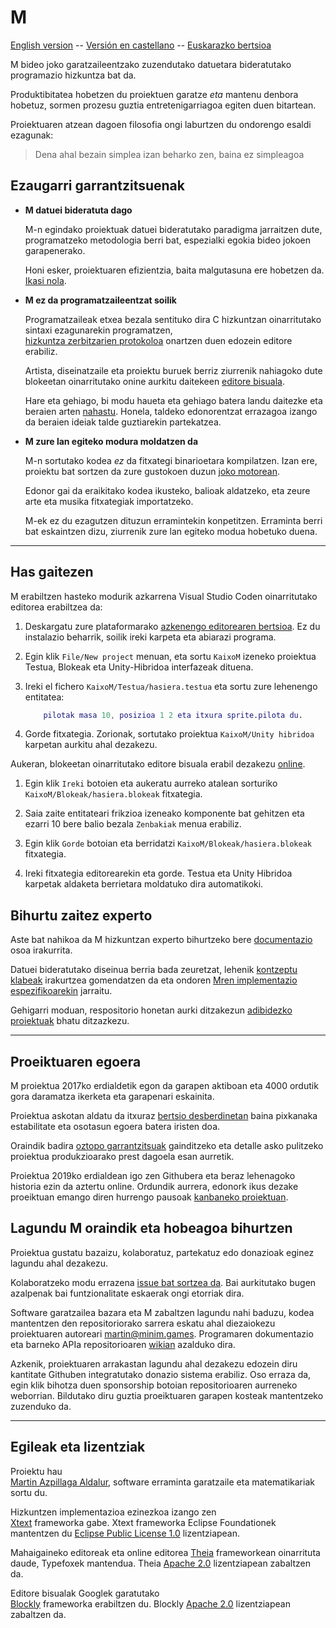 # M

[English version](/Documentation/English/Home.md) --
[Versión en castellano](/Documentation/Castellano/Inicio.md) --
[Euskarazko bertsioa](/Documentation/Euskara/Hasiera.md)

M bideo joko garatzaileentzako zuzendutako datuetara bideratutako programazio hizkuntza bat da.

Produktibitatea hobetzen du proiektuen garatze *eta* mantenu denbora hobetuz, sormen prozesu guztia entretenigarriagoa egiten duen bitartean.

Proiektuaren atzean dagoen filosofia ongi laburtzen du ondorengo esaldi ezagunak:

>Dena ahal bezain simplea izan beharko zen, baina ez simpleagoa

## Ezaugarri garrantzitsuenak

* **M datuei bideratuta dago**

    M-n egindako proiektuak datuei bideratutako paradigma jarraitzen dute, programatzeko metodologia berri bat, espezialki egokia bideo jokoen garapenerako.
    
    Honi esker, proiektuaren efizientzia, baita malgutasuna ere hobetzen da. [Ikasi nola](/Documentation/Castellano/Diseño-orientado-a-datos.md).

* **M ez da programatzaileentzat soilik**

    Programatzaileak etxea bezala sentituko dira C hizkuntzan oinarritutako sintaxi ezagunarekin programatzen,  
    [hizkuntza zerbitzarien protokoloa](/Documentation/Castellano/Language-server-protocol.md) onartzen duen edozein editore
    erabiliz.

    Artista, diseinatzaile eta proiektu buruek berriz ziurrenik nahiagoko dute blokeetan oinarritutako onine aurkitu daitekeen [editore bisuala](/M/Visual-editor/).

    Hare eta gehiago, bi modu haueta eta gehiago batera landu daitezke eta beraien arten [nahastu](/Documentation/Castellano/Interfaces.md). Honela, taldeko edonorentzat errazagoa izango da beraien ideiak talde guztiarekin partekatzea.

* **M zure lan egiteko modura moldatzen da**

    M-n sortutako kodea *ez* da fitxategi binarioetara kompilatzen. Izan ere, proiektu bat sortzen da zure gustokoen duzun [joko motorean](/Documentation/Castellano/Motores-de-juego-soportados.md).

    Edonor gai da eraikitako kodea ikusteko, balioak aldatzeko, eta zeure arte eta musika fitxategiak importatzeko.

    M-ek ez du ezagutzen dituzun erramintekin konpetitzen. Erraminta berri bat eskaintzen dizu, ziurrenik zure lan egiteko modua hobetuko duena.

---

## Has gaitezen

M erabiltzen hasteko modurik azkarrena Visual Studio Coden oinarritutako editorea erabiltzea da:

1. Deskargatu zure plataformarako [azkenengo editorearen bertsioa](https://github.com/martin-azpillaga/M/releases). Ez du instalazio beharrik, soilik ireki karpeta eta abiarazi programa.

2. Egin klik `File/New project` menuan, eta sortu `KaixoM` izeneko proiektua Testua, Blokeak eta Unity-Hibridoa interfazeak dituena.

3. Ireki el fichero `KaixoM/Testua/hasiera.testua` eta sortu zure lehenengo entitatea:

    ```m
        pilotak masa 10, posizioa 1 2 eta itxura sprite.pilota du.
    ```

4. Gorde fitxategia. Zorionak, sortutako proiektua `KaixoM/Unity hibridoa` karpetan aurkitu ahal dezakezu.

Aukeran, blokeetan oinarritutako editore bisuala erabil dezakezu
[online](/M/Visual-editor/).

1. Egin klik `Ireki` botoien eta aukeratu aurreko atalean sorturiko `KaixoM/Blokeak/hasiera.blokeak` fitxategia.  

2. Saia zaite entitateari frikzioa izeneako komponente bat gehitzen eta ezarri 10 bere balio bezala `Zenbakiak` menua erabiliz.

3. Egin klik `Gorde` botoian eta berridatzi `KaixoM/Blokeak/hasiera.blokeak` fitxategia.

4. Ireki fitxategia editorearekin eta gorde. Testua eta Unity Hibridoa karpetak aldaketa berrietara moldatuko dira automatikoki.

## Bihurtu zaitez experto

Aste bat nahikoa da M hizkuntzan experto bihurtzeko bere [documentazio](/Documentation/Castellano/Indice.md) osoa irakurrita.

Datuei bideratutako diseinua berria bada zeuretzat, lehenik 
[kontzeptu klabeak](/Documentation/Castellano/Conceptos-clave.md)
irakurtzea gomendatzen da eta ondoren
[Mren implementazio espezifikoarekin](/Documentation/Castellano/Api.md) 
jarraitu.

Gehigarri moduan, respositorio honetan aurki ditzakezun
[adibidezko proiektuak](https://github.com/martin-azpillaga/M/tree/gh-pages/Examples)
bhatu ditzazkezu.

---

## Proeiktuaren egoera

M proiektua 2017ko erdialdetik egon da garapen aktiboan eta 4000 ordutik gora daramatza ikerketa eta garapenari eskainita.

Proiektua askotan aldatu da itxuraz [bertsio desberdinetan](https://github.com/martin-azpillaga/M/releases) baina pixkanaka estabilitate eta osotasun egoera batera iristen doa.

Oraindik badira 
[oztopo garrantzitsuak](https://github.com/martin-azpillaga/M/issues)
gainditzeko eta detalle asko pulitzeko proiektua produkzioarako prest dagoela esan aurretik.

Proiektua 2019ko erdialdean igo zen Githubera eta beraz lehenagoko historia ezin da aztertu online. Ordundik aurrera, edonork ikus dezake proeiktuan emango diren hurrengo pausoak 
[kanbaneko proiektuan](https://github.com/martin-azpillaga/M/projects/1).

## Lagundu M oraindik eta hobeagoa bihurtzen

Proiektua gustatu bazaizu, kolaboratuz, partekatuz edo donazioak eginez lagundu ahal dezakezu.

Kolaboratzeko modu errazena 
[issue bat sortzea da](https://github.com/martin-azpillaga/M/issues).
Bai aurkitutako bugen azalpenak bai funtzionalitate eskaerak ongi etorriak dira.

Software garatzailea bazara eta M zabaltzen lagundu nahi baduzu, kodea mantentzen den repositoriorako sarrera eskatu ahal diezaiokezu proiektuaren autoreari <martin@minim.games>.
Programaren dokumentazio eta barneko APIa repositorioaren 
[wikian](https://github.com/martin-azpillaga/MSource/wiki)
azalduko dira.

Azkenik, proiektuaren arrakastan lagundu ahal dezakezu edozein diru kantitate Githuben integratutako donazio sistema erabiliz. Oso erraza da, egin klik bihotza duen sponsorship botoian repositorioaren aurreneko weborrian. Bildutako diru guztia proeiktuaren garapen kosteak mantentzeko zuzenduko da.

---

## Egileak eta lizentziak

Proiektu hau  
[Martin Azpillaga Aldalur](https://martin-azpillaga.github.io/), 
software erraminta garatzaile eta matematikariak sortu du.

Hizkuntzen implementazioa ezinezkoa izango zen  
[Xtext](https://github.com/eclipse/xtext) 
frameworka gabe.
Xtext frameworka Eclipse Foundationek mantentzen du
[Eclipse Public License 1.0](https://www.eclipse.org/legal/epl-v10.html)
lizentziapean.

Mahaigaineko editoreak eta online editorea 
[Theia](https://www.theia-ide.org)
frameworkean oinarrituta daude, Typefoxek mantendua. Theia 
[Apache 2.0](https://www.apache.org/licenses/LICENSE-2.0)
lizentziapean zabaltzen da.

Editore bisualak Googlek garatutako  
[Blockly](https://github.com/google/blockly) frameworka erabiltzen du.
Blockly 
[Apache 2.0](https://www.apache.org/licenses/LICENSE-2.0)
lizentziapean zabaltzen da.